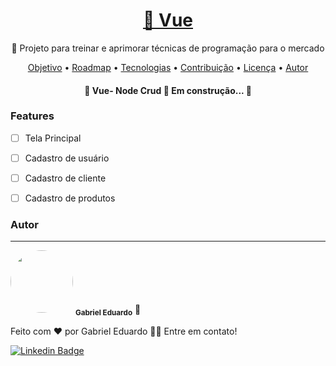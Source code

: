<h1 align="center">
    <a href="https://vuejs.org/">🔗 Vue</a>
</h1>
<p align="center">🚀 Projeto para treinar e aprimorar técnicas de programação para o mercado</p>

<p align="center">
 <a href="#objetivo">Objetivo</a> •
 <a href="#roadmap">Roadmap</a> • 
 <a href="#tecnologias">Tecnologias</a> • 
 <a href="#contribuicao">Contribuição</a> • 
 <a href="#licenc-a">Licença</a> • 
 <a href="#autor">Autor</a>
</p>

<h4 align="center"> 
	🚧  Vue- Node Crud 🚀 Em construção...  🚧
</h4>


### Features

- [ ] Tela Principal
- [ ] Cadastro de usuário
- [ ] Cadastro de cliente
- [ ] Cadastro de produtos


### Autor
---

<a>
 <img style="border-radius: 50%;" src="https://avatars.githubusercontent.com/u/54401758?s=400&u=7f930bce6294bd7796710430fc0e220378d19315&v=4" width="100px;" alt=""/>
 <sub><b>Gabriel Eduardo</b></sub></a> <a title="Meg Company">🚀</a>


Feito com ❤️ por Gabriel Eduardo 👋🏽 Entre em contato!

[![Linkedin Badge](https://img.shields.io/badge/-Gabriel-blue?style=flat-square&logo=Linkedin&logoColor=white&link=https://www.linkedin.com/in/gabriel-maciel-729263144)](https://www.linkedin.com/in/gabriel-maciel-729263144) 
